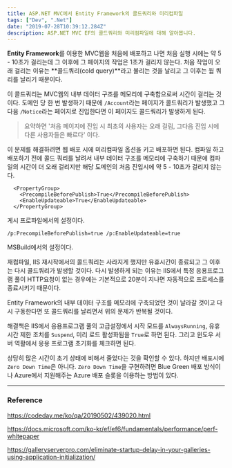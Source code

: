 ```yaml
---
title: ASP.NET MVC에서 Entity Framework의 콜드쿼리와 미리컴파일
tags: ["Dev", ".Net"]
date: "2019-07-28T10:39:12.284Z"
description: ASP.NET MVC EF의 콜드쿼리와 미리컴파일에 대해 알아봅니다.
---
```


**Entity Framework**를 이용한 MVC웹을 처음에 배포하고 나면 처음 실행 시에는 약 5 - 10초가 걸리는데 그 이후에 그 페이지의 작업은 1초가 걸리지 않는다. 처음 작업이 오래 걸리는 이유는 **콜드쿼리(cold query)**라고 불리는 것을 날리고 그 이후는 웜 쿼리를 날리기 때문이다.

이 콜드쿼리는 MVC웹의 내부 데이터 구조를 메모리에 구축함으로써 시간이 걸리는 것이다. 도메인 당 한 번 발생하기 때문에 `/Account`라는 페이지가 콜드쿼리가 발생했고 그다음 `/Notice`라는 페이지로 진입한다면 이 페이지도 콜드쿼리가 발생하게 된다.

> 요약하면 '처음 페이지에 진입 시 최초의 사용자는 오래 걸림, 그다음 진입 시에 다른 사용자들은 빠르다' 이다.

이 문제를 해결하려면 웹 배포 시에 미리컴파일 옵션을 키고 배포하면 된다. 컴파일 하고 배포하기 전에 콜드 쿼리를 날려서 내부 데이터 구조를 메모리에 구축하기 때문에 컴파일의 시간이 더 오래 걸리지만 해당 도메인의 처음 진입시에 약 5 - 10초가 걸리지 않는다.

```
  <PropertyGroup>
    <PrecompileBeforePublish>True</PrecompileBeforePublish>
    <EnableUpdateable>True</EnableUpdateable>
  </PropertyGroup>
```

게시 프로파일에서의 설정이다.

```
/p:PrecompileBeforePublish=true /p:EnableUpdateable=true
```

MSBuild에서의 설정이다.

재컴파일, IIS 재시작에서의 콜드쿼리는 사라지게 했지만 유휴시간이 종료되고 그 이후는 다시 콜드쿼리가 발생할 것이다. 다시 발생하게 되는 이유는 IIS에서 특정 응용프로그램 풀이 HTTP요청이 없는 경우에는 기본적으로 20분이 지나면 자동적으로 프로세스를 종료시키기 때문이다.

Entity Framework의 내부 데이터 구조를 메모리에 구축되었던 것이 날라갈 것이고 다시 구동한다면 또 콜드쿼리를 날리면서 위의 문제가 반복될 것이다.

해결책은 IIS에서 응용프로그램 풀의 고급설정에서 시작 모드를 `AlwaysRunning`, 유휴 시간 제한 조치를 `Suspend`, 미리 로드 활성화됨을 `True`로 하면 된다. 그리고 윈도우 서버 역활에서 응용 프로그램 초기화를 체크하면 된다.

상당히 많은 시간이 초기 상태에 비해서 줄었다는 것을 확인할 수 있다. 하지만 배포시에 `Zero Down Time`은 아니다. `Zero Down Time`을 구현하려면 Blue Green 배포 방식이나 Azure에서 지원해주는 Azure 배포 슬롯을 이용하는 방법이 있다.

---
### Reference

https://codeday.me/ko/qa/20190502/439020.html

https://docs.microsoft.com/ko-kr/ef/ef6/fundamentals/performance/perf-whitepaper

https://galleryserverpro.com/eliminate-startup-delay-in-your-galleries-using-application-initialization/